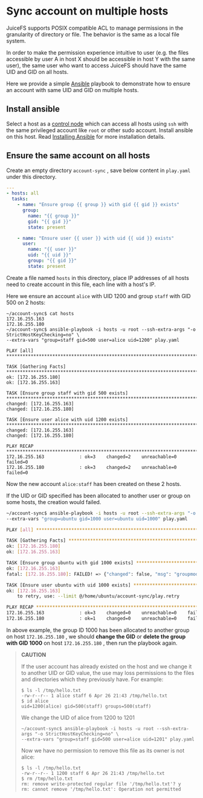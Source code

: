 # Sync account on multiple hosts

JuiceFS supports POSIX compatible ACL to manage permissions in the granularity of directory or file. The behavior is the same as a local file system. 

In order to make the permission experience intuitive to user (e.g. the files accessible by user A in host X should be accessible in host Y with the same user), the same user who want to access JuiceFS should have the same UID and GID on all hosts.

Here we provide a simple [Ansible](https://www.ansible.com/community) playbook to demonstrate how to ensure an account with same UID and GID on multiple hosts.



## Install ansible

Select a host as a [control node](https://docs.ansible.com/ansible/latest/installation_guide/intro_installation.html#managed-node-requirements) which can access all hosts using `ssh` with the same privileged account like `root` or other sudo account. Install ansible on this host. Read [Installing Ansible](https://docs.ansible.com/ansible/latest/installation_guide/intro_installation.html#installing-ansible) for more installation details.



## Ensure the same account on all hosts

Create an empty directory `account-sync` , save below content in `play.yaml` under this directory.

```yaml
---
- hosts: all
  tasks:
    - name: "Ensure group {{ group }} with gid {{ gid }} exists"
      group:
        name: "{{ group }}"
        gid: "{{ gid }}"
        state: present

    - name: "Ensure user {{ user }} with uid {{ uid }} exists"
      user:
        name: "{{ user }}"
        uid: "{{ uid }}"
        group: "{{ gid }}"
        state: present
```



Create a file named `hosts` in this directory, place IP addresses of all hosts need to create account in this file, each line with a host's IP.

Here we ensure an account `alice` with UID 1200 and  group `staff` with GID 500 on 2 hosts:

```shell
~/account-sync$ cat hosts
172.16.255.163
172.16.255.180
~/account-sync$ ansible-playbook -i hosts -u root --ssh-extra-args "-o StrictHostKeyChecking=no" \
--extra-vars "group=staff gid=500 user=alice uid=1200" play.yaml

PLAY [all] ******************************************************************************************************************************************************************

TASK [Gathering Facts] ******************************************************************************************************************************************************
ok: [172.16.255.180]
ok: [172.16.255.163]

TASK [Ensure group staff with gid 500 exists] *******************************************************************************************************************************
changed: [172.16.255.163]
changed: [172.16.255.180]

TASK [Ensure user alice with uid 1200 exists] *******************************************************************************************************************************
changed: [172.16.255.163]
changed: [172.16.255.180]

PLAY RECAP ******************************************************************************************************************************************************************
172.16.255.163             : ok=3    changed=2    unreachable=0    failed=0
172.16.255.180             : ok=3    changed=2    unreachable=0    failed=0
```

Now the new account `alice:staff` has been created on these 2 hosts.

If the UID or GID specified has been allocated to another user or group on some hosts, the creation would failed.

```bash
~/account-sync$ ansible-playbook -i hosts -u root --ssh-extra-args "-o StrictHostKeyChecking=no" \
--extra-vars "group=ubuntu gid=1000 user=ubuntu uid=1000" play.yaml

PLAY [all] ******************************************************************************************************************************************************************

TASK [Gathering Facts] ******************************************************************************************************************************************************
ok: [172.16.255.180]
ok: [172.16.255.163]

TASK [Ensure group ubuntu with gid 1000 exists] *****************************************************************************************************************************
ok: [172.16.255.163]
fatal: [172.16.255.180]: FAILED! => {"changed": false, "msg": "groupmod: GID '1000' already exists\n", "name": "ubuntu"}

TASK [Ensure user ubuntu with uid 1000 exists] ******************************************************************************************************************************
ok: [172.16.255.163]
	to retry, use: --limit @/home/ubuntu/account-sync/play.retry

PLAY RECAP ******************************************************************************************************************************************************************
172.16.255.163             : ok=3    changed=0    unreachable=0    failed=0
172.16.255.180             : ok=1    changed=0    unreachable=0    failed=1
```

In above example,  the group ID 1000 has been allocated to another group on host `172.16.255.180` , we should **change the GID**  or **delete the group with GID 1000** on host `172.16.255.180` , then run the playbook again.



> **CAUTION**
>
> If the user account has already existed on the host and we change it to another UID or GID value, the use may loss permissions to the files and directories which they previously have. For example:
>
> ```
> $ ls -l /tmp/hello.txt
> -rw-r--r-- 1 alice staff 6 Apr 26 21:43 /tmp/hello.txt
> $ id alice
> uid=1200(alice) gid=500(staff) groups=500(staff)
> ```
>
> We change the UID of alice from 1200 to 1201
>
> ```
> ~/account-sync$ ansible-playbook -i hosts -u root --ssh-extra-args "-o StrictHostKeyChecking=no" \
> --extra-vars "group=staff gid=500 user=alice uid=1201" play.yaml
> ```
>
> Now we have no permission to remove this file as its owner is not alice:
>
> ```
> $ ls -l /tmp/hello.txt
> -rw-r--r-- 1 1200 staff 6 Apr 26 21:43 /tmp/hello.txt
> $ rm /tmp/hello.txt
> rm: remove write-protected regular file '/tmp/hello.txt'? y
> rm: cannot remove '/tmp/hello.txt': Operation not permitted
> ```